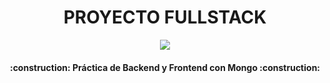 <h1 align="center"> PROYECTO FULLSTACK </h1>
<p align="center">
   <img src="https://img.shields.io/badge/STATUS-EN%20DESAROLLO-green">
</p>
<h4 align="center">
:construction: Práctica de Backend y Frontend con Mongo :construction:
</h4>
<br><br>
